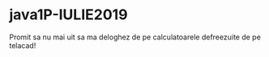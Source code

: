# java1P-IULIE2019

Promit sa nu mai uit sa ma deloghez de pe calculatoarele defreezuite de pe telacad!
